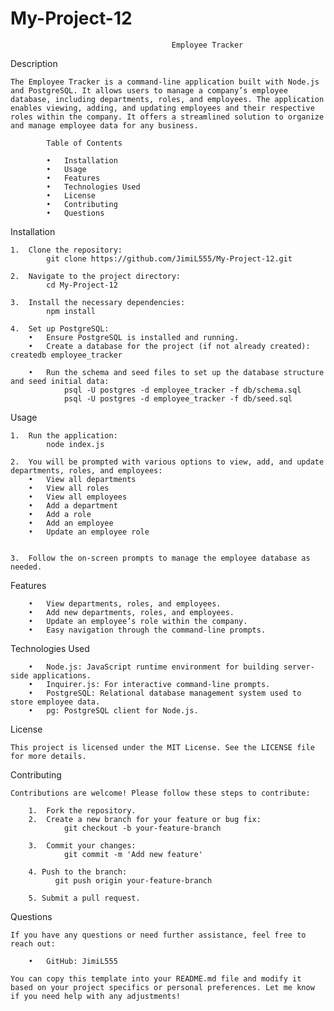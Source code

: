 # My-Project-12


                                        Employee Tracker

Description

    The Employee Tracker is a command-line application built with Node.js and PostgreSQL. It allows users to manage a company’s employee database, including departments, roles, and employees. The application enables viewing, adding, and updating employees and their respective roles within the company. It offers a streamlined solution to organize and manage employee data for any business.

            Table of Contents

	        •	Installation
	        •	Usage
	        •	Features
	        •	Technologies Used
	        •	License
	        •	Contributing
	        •	Questions

Installation

	1.	Clone the repository:
            git clone https://github.com/JimiL555/My-Project-12.git

    2.	Navigate to the project directory:
            cd My-Project-12
    
    3.	Install the necessary dependencies:
            npm install

    4.	Set up PostgreSQL:
	    •	Ensure PostgreSQL is installed and running.
	    •	Create a database for the project (if not already created): createdb employee_tracker
        
        •	Run the schema and seed files to set up the database structure and seed initial data:
                psql -U postgres -d employee_tracker -f db/schema.sql
                psql -U postgres -d employee_tracker -f db/seed.sql

Usage

    1.	Run the application:
            node index.js

    2.	You will be prompted with various options to view, add, and update departments, roles, and employees:
	    •	View all departments
	    •	View all roles
	    •	View all employees
	    •	Add a department
	    •	Add a role
	    •	Add an employee
	    •	Update an employee role


	3.	Follow the on-screen prompts to manage the employee database as needed.

Features

        •	View departments, roles, and employees.
	    •	Add new departments, roles, and employees.
	    •	Update an employee’s role within the company.
	    •	Easy navigation through the command-line prompts.


Technologies Used

	    •	Node.js: JavaScript runtime environment for building server-side applications.
	    •	Inquirer.js: For interactive command-line prompts.
	    •	PostgreSQL: Relational database management system used to store employee data.
	    •	pg: PostgreSQL client for Node.js.


License

    This project is licensed under the MIT License. See the LICENSE file for more details.

Contributing

    Contributions are welcome! Please follow these steps to contribute:

	    1.	Fork the repository.
	    2.	Create a new branch for your feature or bug fix:
                git checkout -b your-feature-branch

        3.	Commit your changes:
                git commit -m 'Add new feature'

        4. Push to the branch:
              git push origin your-feature-branch

        5. Submit a pull request.

Questions

    If you have any questions or need further assistance, feel free to reach out:

	    •	GitHub: JimiL555

    You can copy this template into your README.md file and modify it based on your project specifics or personal preferences. Let me know if you need help with any adjustments!